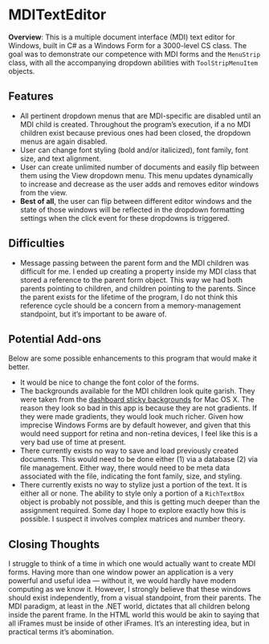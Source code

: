 MDITextEditor
=============

__Overview__: This is a multiple document interface (MDI) text editor for Windows, built in C# as a Windows Form for a 3000-level CS class. The goal was to demonstrate our competence with MDI forms and the `MenuStrip` class, with all the accompanying dropdown abilities with `ToolStripMenuItem` objects.

## Features
- All pertinent dropdown menus that are MDI-specific are disabled until an MDI child is created. Throughout the program’s execution, if a no MDI children exist because previous ones had been closed, the dropdown menus are again disabled. 
- User can change font styling (bold and/or italicized), font family, font size, and text alignment.
- User can create unlimited number of documents and easily flip between them using the View dropdown menu. This menu updates dynamically to increase and decrease as the user adds and removes editor windows from the view.
- __Best of all__, the user can flip between different editor windows and the state of those windows will be reflected in the dropdown formatting settings when the click event for these dropdowns is triggered. 

## Difficulties
- Message passing between the parent form and the MDI children was difficult for me. I ended up creating a property inside my MDI class that stored a reference to the parent form object. This way we had both parents pointing to children, and children pointing to the parents. Since the parent exists for the lifetime of the program, I do not think this reference cycle should be a concern from a memory-management standpoint, but it’s important to be aware of.

## Potential Add-ons

Below are some possible enhancements to this program that would make it better.

- It would be nice to change the font color of the forms.
- The backgrounds available for the MDI children look quite garish. They were taken from the [dashboard sticky backgrounds](https://developer.apple.com/library/mac/documentation/AppleApplications/Conceptual/Dashboard_ProgTopics/Art/stickies_front-back_2x.png) for Mac OS X. The reason they look so bad in this app is because they are not gradients. If they were made gradients, they would look much richer. Given how imprecise Windows Forms are by default however, and given that this would need support for retina and non-retina devices, I feel like this is a very bad use of time at present.
- There currently exists no way to save and load previously created documents. This would need to be done either (1) via a database (2) via file management. Either way, there would need to be meta data associated with the file, indicating the font family, size, and styling. 
- There currently exists no way to stylize just a portion of the text. It is either all or none. The ability to style only a portion of a `RichTextBox` object is probably not possible, and this is getting much deeper than the assignment required. Some day I hope to explore exactly how this is possible. I suspect it involves complex matrices and number theory.

## Closing Thoughts

I struggle to think of a time in which one would actually want to create MDI forms. Having more than one window power an application is a very powerful and useful idea — without it, we would hardly have modern computing as we know it. However, I strongly believe that these windows should exist independently, from a visual standpoint, from their parents. The MDI paradigm, at least in the .NET world, dictates that all children belong inside the parent frame. In the HTML world this would be akin to saying that all iFrames must be inside of other iFrames. It’s an interesting idea, but in practical terms it’s abomination. 




